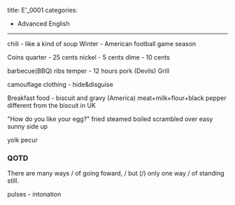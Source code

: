 title: E'_0001
categories:
  - Advanced English
---
chili - like a kind of soup
Winter - American football game season

Coins
quarter - 25 cents
nickel - 5 cents
dime - 10 cents

barbecue(BBQ) ribs
  temper - 12 hours
  pork
  (Devils)
Grill

camouflage clothing - hide&disguise

Breakfast food - biscuit and gravy (America)
  meat+milk+flour+black pepper
  different from the biscuit in UK

"How do you like your egg?"
  fried steamed boiled
  scrambled
  over easy
  sunny side up

yolk
pecur

### QOTD 

There are many ways / of going foward, / but (/) only one way / of standing still.

pulses - intonation